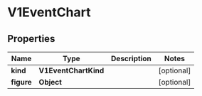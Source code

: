 

# V1EventChart


## Properties

Name | Type | Description | Notes
------------ | ------------- | ------------- | -------------
**kind** | **V1EventChartKind** |  |  [optional]
**figure** | **Object** |  |  [optional]



